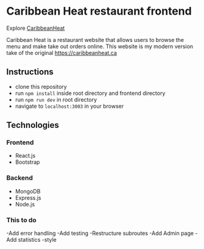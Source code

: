 # Caribbean Heat restaurant frontend

Explore [CaribbeanHeat](https://caribbeanheat.herokuapp.com/)

Caribbean Heat is a restaurant website that allows users to browse the menu and make take out orders online. This website is my modern version take of the original https://caribbeanheat.ca


## Instructions
* clone this repository
* run ```npm install``` inside root directory and frontend directory
* run ```npm run dev``` in root directory
* navigate to ```localhost:3003``` in your browser

## Technologies
### Frontend
* React.js
* Bootstrap


### Backend
* MongoDB
* Express.js
* Node.js


### This to do
-Add error handling
-Add testing
-Restructure subroutes
-Add Admin page
-Add statistics
-style



